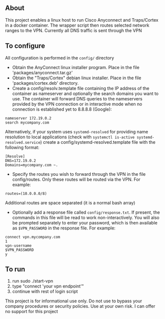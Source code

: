## About
This project enables a linux host to run Cisco Anyconnect and Traps/Cortex in a docker container. The wrapper
script then routes selected network ranges to the VPN. Currently all DNS traffic is sent through the VPN

## To configure

All configuration is performed in the `config/` directory

* Obtain the AnyConnect linux installer program. Place in the file 'packages/anyconnect.tar.gz'
* Obtain the "Traps/Cortex" debian linux installer. Place in the file 'packages/cortex.deb' directory. 
* Create a config/resolv.template file containing the IP address of the container as nameserver and optionally the search domains you want to use. The container will forward DNS queries to the nameservers provided by the VPN connection or in interactive mode when no connection is established yet to 8.8.8.8 (Google):
```
nameserver 172.19.0.2
search mycompany.com
```
Alternatively, if your system uses `systemd-resolved` for providing name resolution to local applications (check with `systemctl is-active systemd-resolved.service`) create a config/systemd-resolved.template file with the following format:

```
[Resolve]
DNS=172.19.0.2
Domains=mycompany.com ~.
```

* Specify the routes you wish to forward through the VPN in the file config/routes. Only these routes will
be routed via the VPN. For example:
```
routes=(10.0.0.0/8)
```
Additional routes are space separated (it is a normal bash array)
* Optionally add a response file called `config/response.txt`. If present, the commands in this file will be read to work non-interactively. You will also be prompted separately to enter your password, which is then available as `$VPN_PASSWORD` in the response file. For example:
```
connect vpn.mycompany.com
1
vpn-username
$VPN_PASSWORD
y
```

## To run

1. run sudo ./start-vpn
1. type "connect 'your vpn endpoint'"
1. continue with rest of login script 

This project is for informational use only. Do not use to bypass your company procedures or security policies. Use at your own risk. I can offer no support for this project 
